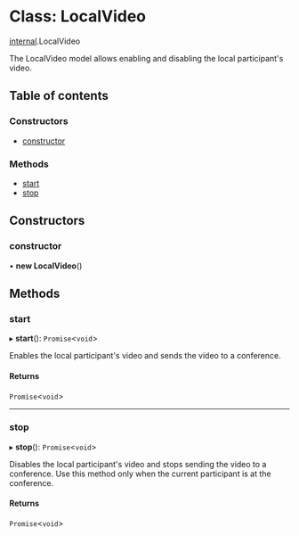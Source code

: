 # Class: LocalVideo

[internal](../modules/internal.md).LocalVideo

The LocalVideo model allows enabling and disabling the local participant's video.

## Table of contents

### Constructors

- [constructor](internal.LocalVideo.md#constructor)

### Methods

- [start](internal.LocalVideo.md#start)
- [stop](internal.LocalVideo.md#stop)

## Constructors

### constructor

• **new LocalVideo**()

## Methods

### start

▸ **start**(): `Promise`<`void`\>

Enables the local participant's video and sends the video to a conference.

#### Returns

`Promise`<`void`\>

___

### stop

▸ **stop**(): `Promise`<`void`\>

Disables the local participant's video and stops sending the video to a conference.
Use this method only when the current participant is at the conference.

#### Returns

`Promise`<`void`\>
